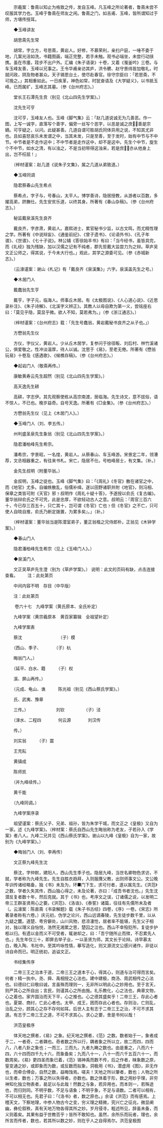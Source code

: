 <!-- { "loadSidebar": true } -->
　　宗羲案：鲁斋以知止为格致之传，发自玉峰。凡玉峰之所论著者，鲁斋未尝不叹服其学力也。玉峰于鲁斋在师友之闲。鲁斋之门，如吉甫、玉峰，皆所谓知过于师，方堪传授耳。

　　◆玉峰讲友

　　胡思斋先生常

　　胡常，字立方，号思斋，黄岩人。好修，不慕荣利，亲扫户庭，一唾不委于地，几案光洁如洗，书籍图画，端正完整，若手未触。观书必端坐，未尝行动挟携。虽在市廛，跬步不出户外。汇编《朱子语录》十卷，又着《戛釜吟》三卷。与车玉峰友善，玉峰以兄事之。王令华甫亲访其庐，洪令穮、赵守景纬皆加敬礼，时就问政，阴及物者甚众。天子锡恩台土，使尽赴春官。徐守宗臣曰：「若思斋，不可挽之。」其相重如此。一日疾革，神色如常，时犹奋语及《大学疑义》，以书抵玉峰。已而属纩，玉峰志其墓。（参《台州府志》。）

　　堂长王石潭先生贲（别见《北山四先生学案》。）

　　沈先生可亨

　　沈可亨，玉峰友人也。玉峰《脚气集》云：「赵几道说诚无为几善恶。作一图，上写一诚字，直落写个善字，偏旁一丝写个恶字，以恶是诚之庶，善是宗嫡。可亨疑之，以问。此疑甚善。几道自谓可胜胡氏同体异用之说，不知其尤非也。且如喜怒哀乐未发谓之中，当其未发，只是至善，至于发时，始有中节与不中节。中节者是不走作这中；不中节者是走作这中，却不是这中。先生个中节，旋生个不中节，如水之清，有以浊之，不是当初带得这浊来，若是庶，亦从他身上出，岂不枉屈！」

　　（梓材谨案：赵几道《说朱子文集》，属之几道从弟致道。）　　　

　　◆玉峰同调

　　隐君蔡春山先生希点

　　蔡希点，字子与，号春山，太平人。博学善诗，隐居授教，从游者以百数，多擢高弟，跻膴仕。先生安贫乐道，以终其身。所著有《春山杂稿》。（参《台州府志》。）

　　秘监戴泉溪先生良齐

　　戴良齐，字彦肃，黄岩人。嘉熙进士，累官秘书少监，以古文鸣，而尤精性理之学。所著有《中说辩妄》、《通鉴前纪》、《曾子遗书》、《论语外书》、《孔子年谱》、《世谱》、《七十子说》。林公辅《答徐始丰书》有曰：「当今经书，虽皆具完，而《礼经》独为残缺，加以汉儒之记有不纯者，郡先哲戴大监尝力为之辩。草庐吴文正公师之，得其说，于今未大行也。」观此，其学之源委可见。（参《赤城新志》。）

　　（云濠谨案：谢山《札记》有「戴良齐《泉溪集》」六字。泉溪盖先生之号。）

　　◆木居门人

　　戴蠢翁先生亨

　　戴亨，字子元，临海人。师事丘木居。有《太极图说》、《人心道心说》、《近思录补注》、《朱子诗解》、《北溪字义辨正》。其教人以毋自欺为第一义，尝铭座右曰：「莫见乎隐，莫显乎微。欲人不知，莫若弗为。」（参《浙江通志》。）

　　（梓材谨案：《台州府志》载：「先生号蠢翁，黄岩戴秘书良齐之从子也。」）

　　方懋翁先生仪

　　方仪，字仪父，黄岩人。少从丘木居学，复参问于徐径畈、刘后村、林竹溪诸公，俱爱敬之。性冲淡温厚，待人以诚。沈思于《易》，至老无倦。所著有《懋翁玩易》十卷及《感遇歌》、《候樵存稿》。（参《台州府志》。）

　　◆起岩门人（敬斋再传。）

　　康敏黄寿云先生超然（别见《北山四先生学案》。）

　　高天逸先生耕

　　高耕，字志伊。其先观察使栋从高宗南渡，居临海。先生诗文，意不拔俗，语不惊人，不已也。晚岁益奇。自号天逸。所著有《□金集》。（参《台州府志》。）

　　方懋翁先生仪（见上《木居门人》。）

　　◆玉峰门人（刘、李五传。）

　　州判盛圣泉先生象翁（别见《北山四先生学案》。）

　　隐君潘柏峰先生希宗。

　　潘希宗，字景昭，一名煃，黄岩人。从蔡春山、车玉峰游。宋景定二年，领漕荐，文丞相器重之，有往来书札。宋亡，隐居不仕。号柏峰居士，有文集。（补。）

　　金先生叔明（附董华翁。）

　　金叔明，玉峰之徒也。玉峰《脚气集》曰：「《周礼》《冬官》散在诸官之中，而《地官》尤多。自编帙散乱，俗儒补缉，遂以田野诸职并附《地官》，则冯相、保章之类皆可附《天官》邪﹖叔明作《周礼十疑十答》，予遂授以俞氏《复古编》。董华翁辩俞氏之不可凭，此是忠厚，不欲轻动古人之意。叔明云：『周官三百六十，今已存三百五十，只亡其十，岂可谓《冬官》亡也﹖但《冬官》之不亡，只可使人自晓自推，俞氏乃断定拨置，为累多矣』。」（补。）

　　（梓材谨案：董华翁当是陈潜室弟子，董正翁楷之兄侍郎朴。正翁见《木钟学案》。）

　　◆春山门人

　　隐君潘柏峰先生希宗（见上《玉峰门人》。）

　　◆泉溪门人

　　文正吴草庐先生澄（别为《草庐学案》。）
说明：此文的页码有缺，点击连接查看。
　　注：此处第页

　　中间内容不明　存目（中华版）

　　注：此处第页　 

　　 卷六十七　九峰学案（黄氏原本、全氏补定）

　　九峰学案（黄宗羲原本　黄百家纂辑　全祖望补定）

　　九峰学案表

　　蔡沈　　　　　　　　　（子）模

　　（西山、季子、　　　　（子）杭

　　晦翁门人。）　　　　　

　　（延平、白水、籍　　　（子）权

　　溪、屏山再传。）

　　（元成、龟山、谯　　　陈光祖（别见《西山蔡氏学案》。）

　　氏、武夷、豫章　　　　

　　三传。）　　　　　　　刘钦　　　　　（子）泾

　　（涑水、二程四　　　　何云源　　　　刘汉传

　　传。）

　　刘实翁　　　（子）震

　　王充耘

　　黄镇成

　　陈师凯

　　（并九峰续传。）

　　黄千能

　　（九峰同调。）

　　九峰学案序录

　　祖望谨案：蔡氏父子、兄弟、祖孙，皆为朱学干城，而文正之《皇极》又自为一家。述《九峰学案》。（梓材案：蔡氏自西山先生晦翁称为老友，子若孙入《学案》者八人。九峰二兄并见《西山蔡氏学案》。谢山以九峰《皇极》自为一家，故别为《九峰学案》。）

　　◆晦翁门人（刘、李再传）

　　文正蔡九峰先生沈

　　蔡沈，字仲默，建阳人，西山先生季子也。隐居九峰，当世名卿物色求访，不就，学者称为九峰先生。先生自胜衣趋拜，入则服膺父教，出则师事文公。文公晚年训传诸经略备，独《书》未及为，环■门下生，求可付者，遂以属先生。《洪范》之数，学者久失其传，西山独心得之，未及论著，亦曰：「成吾书者沈也。」先生沈潜反复者数十年，然后克就。其于《书》也，考序文之误，订诸儒之说，以发明二帝三王群圣贤用心之要。《洪范》、《洛诰》、《泰誓》诸篇，往往有先儒所未及者（。云濠案：陈直斋《书录解题》载《朱子书古经》四卷，《序》一卷。《宋志》所著录者称有六卷。）庆元初，伪学之论兴，西山远谪春陵，先生徒步数千里，以从九疑之麓。道楚、粤穷僻处，山川风物，悲凉凄怆，居者率不能堪，先生父子相对，独以理义自怡悦，浩然无湘累之思，楚囚之泣也。西山不幸殁贬所，复徒步护柩以归。有遗以金而义不可受者，辄谢却之，曰：「吾宁随所止而殡，不忍累先人也。」先生年仅三十，即屏去举子业，一以圣贤为师。其文长于论辩。诗早慕太白，晚入陶、韦社中。至其吟咏性情，摹写造化，则又源流文公感兴诸作，非徒以诗自命而已。明正统初，追谥文正。

　　书经集传序

　　二帝三王之治本于道，二帝三王之道本于心，得其心，则道与治可得而言矣。何者﹖精一执中。尧、舜、禹相授之心法也。建中建极，商汤、周武相传之心法也。曰德曰仁曰敬曰诚，言虽殊而理则一，无非所以明此心之妙用也。至于言天，则严其心之所自出；言民，则谨其心之所由施。礼乐教化，心之法也，典章文物，心之着也。家齐国治而天下平，心之推也。心之德其盛矣乎！二帝三王，存此心者也。夏桀、商纣，亡此心者也。太甲、成王，困而存此心者也。存则治，亡则乱，治乱之分，顾其心之存不存何如耳。后世人主有志于二帝三王之治，不可不求其道。有志于二帝三王之道，不可不求其心。求心之要，舍是书何以哉！

　　洪范皇极序

　　体天地之撰者，《易》之象。纪天地之撰者，《范》之数。数者始于一，象者成于二，一者奇，二者耦也。奇者数之所以行，耦者象之所以立，故二而四，四而八，八者八卦之象也；一而三，三而九，九者九畴之数也。由是重之，八而六十四，六十四而四千九十六，而象备矣；九而八十一，八十一而六千五百六十一，而数周矣。《易》更四圣而象已着，《范》锡神禹而数不传，后之作者，昧象数之原，窒变通之妙，或即象而为数，或反数而拟象，洞极用《书》，潜虚用《图》，非无作也，而牵合傅会，自然之数，益晦蚀焉。嗟夫！天地之所以肇者，数也；人物之所以生者，数也；万事之所以失得者，亦数也。数之体着于形，数之用妙乎理，非穷神知化独立物表者，曷足以与此哉！然数之与象，若异用也，而本则一，若殊途也，而归则同。不明乎数，不足与语象；不明乎象，不足与语数。二者可以相有，不可以相无也。先君子曰：「《洛书》者，数之原也。」余读《洪范》而有感焉。上稽天文，下察地理，中参人物古今之变，穷义理之精微，究兴亡之征兆，微显阐幽，彝伦叙秩，真有天地万物各得其所之妙。岁月侵寻，粗述所见，辞虽未备，而义则着矣。其果有益于世教否乎﹖皆所不敢知也。虽然，余所乐而玩者，理也，余所言而传者，数也，若其所以数之妙，则在乎人之自得焉尔。洪范皇极图

